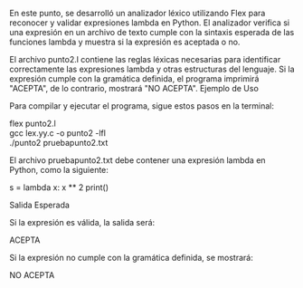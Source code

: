 En este punto, se desarrolló un analizador léxico utilizando Flex para reconocer y validar expresiones lambda en Python. El analizador verifica si una expresión en un archivo de texto cumple con la sintaxis esperada de las funciones lambda y muestra si la expresión es aceptada o no.

El archivo punto2.l contiene las reglas léxicas necesarias para identificar correctamente las expresiones lambda y otras estructuras del lenguaje. Si la expresión cumple con la gramática definida, el programa imprimirá "ACEPTA", de lo contrario, mostrará "NO ACEPTA".
Ejemplo de Uso

Para compilar y ejecutar el programa, sigue estos pasos en la terminal:

flex punto2.l  
gcc lex.yy.c -o punto2 -lfl  
./punto2 pruebapunto2.txt  

El archivo pruebapunto2.txt debe contener una expresión lambda en Python, como la siguiente:

s = lambda x: x ** 2
print()

Salida Esperada

Si la expresión es válida, la salida será:

ACEPTA  

Si la expresión no cumple con la gramática definida, se mostrará:

NO ACEPTA  
